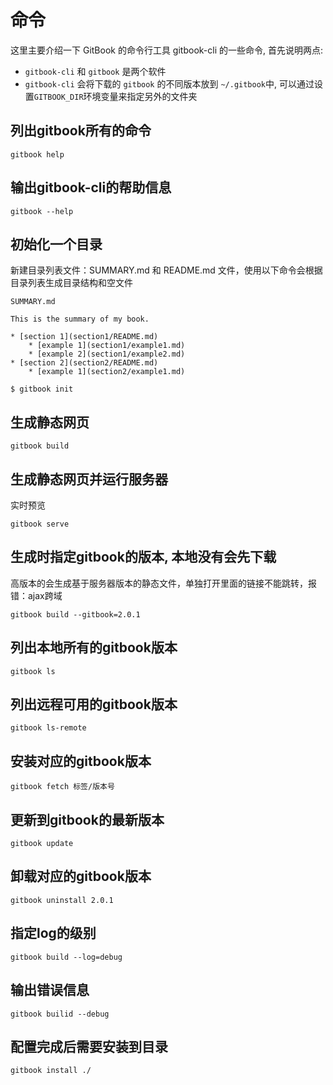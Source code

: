 # 命令

这里主要介绍一下 GitBook 的命令行工具 gitbook-cli 的一些命令, 首先说明两点:

* `gitbook-cli` 和 `gitbook` 是两个软件
* `gitbook-cli` 会将下载的 `gitbook` 的不同版本放到 `~/.gitbook`中, 可以通过设置`GITBOOK_DIR`环境变量来指定另外的文件夹

## 列出gitbook所有的命令
```
gitbook help
```

## 输出gitbook-cli的帮助信息
```
gitbook --help
```

## 初始化一个目录
新建目录列表文件：SUMMARY.md  和 README.md 文件，使用以下命令会根据 目录列表生成目录结构和空文件
```vim
SUMMARY.md

This is the summary of my book.

* [section 1](section1/README.md)
    * [example 1](section1/example1.md)
    * [example 2](section1/example2.md)
* [section 2](section2/README.md)
    * [example 1](section2/example1.md)

$ gitbook init
```

## 生成静态网页
```
gitbook build
```

## 生成静态网页并运行服务器
实时预览

```
gitbook serve
```

## 生成时指定gitbook的版本, 本地没有会先下载
高版本的会生成基于服务器版本的静态文件，单独打开里面的链接不能跳转，报错：ajax跨域
```
gitbook build --gitbook=2.0.1
```

## 列出本地所有的gitbook版本
```
gitbook ls
```

## 列出远程可用的gitbook版本
```
gitbook ls-remote
```

## 安装对应的gitbook版本
```
gitbook fetch 标签/版本号
```

## 更新到gitbook的最新版本
```
gitbook update
```

## 卸载对应的gitbook版本
```
gitbook uninstall 2.0.1
```

## 指定log的级别
```
gitbook build --log=debug
```

## 输出错误信息
```
gitbook builid --debug
```

## 配置完成后需要安装到目录
```
gitbook install ./
```